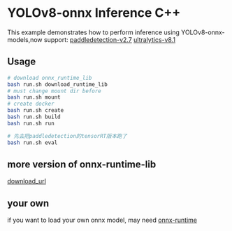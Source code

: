 # YOLOv8-onnx Inference C++

This example demonstrates how to perform inference using YOLOv8-onnx-models,now support:
[paddledetection-v2.7](https://github.com/PaddlePaddle/PaddleDetection) 
[ultralytics-v8.1](https://github.com/ultralytics/ultralytics)



## Usage

```bash
# download onnx_runtime_lib
bash run.sh download_runtime_lib
# must change mount dir before 
bash run.sh mount
# create docker
bash run.sh create
bash run.sh build
bash run.sh run
```

```bash
# 先去把paddledetection的tensorRT版本跑了
bash run.sh eval
```


## more version of onnx-runtime-lib
[download_url](https://github.com/microsoft/onnxruntime/releases)


## your own 
if you want to load your own onnx model, may need [onnx-runtime](https://github.com/microsoft/onnxruntime)

